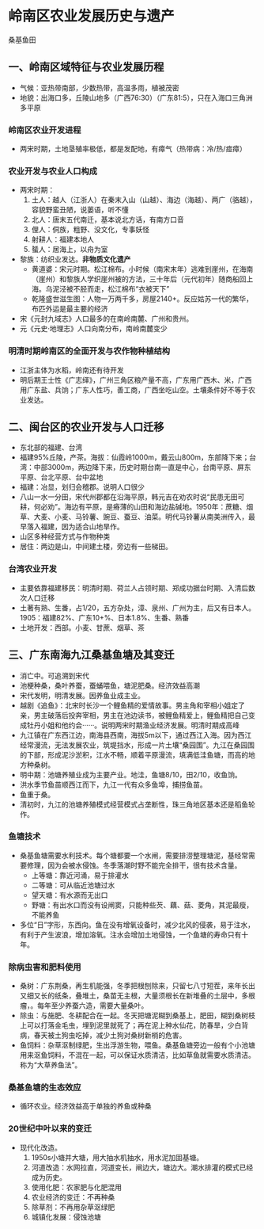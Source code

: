 # 岭南区农业发展历史与遗产
桑基鱼田
## 一、岭南区域特征与农业发展历程
- 气候：亚热带南部，少数热带，高温多雨，植被茂密
- 地貌：出海口多，丘陵山地多（广西76:30）（广东81:5），只在入海口三角洲多平原
### 岭南区农业开发进程
- 两宋时期，土地垦殖率极低，都是发配地，有瘴气（热带病：冷/热/痖瘴）
### 农业开发与农业人口构成
- 两宋时期：
    1. 土人：越人（江浙人）在秦末入山（山越）、海边（海越）、两广（骆越），容貌野蛮丑陋，说蒌语，听不懂
    2. 北人：唐末五代南迁，基本说北方话，有南方口音
    3. 俚人：侗族，粗野、没文化，专事妖怪
    4. 射耕人：福建本地人
    5. 蜑人：居海上，以舟为室
- 黎族：纺织业发达。**非物质文化遗产**
    - 黄道婆：宋元时期。松江棉布。小时候（南宋末年）逃难到崖州，在海南（崖州）和黎族人学织崖州被的方法，三十年后（元代初年）随商船回上海。乌泥泾被不胫而走，松江棉布“衣被天下”
    - 乾隆盛世滋生图：人物一万两千多，房屋2140+。反应姑苏一代的繁华，布匹外运是最主要的经济
- 宋《元封九域志》人口最多的在南岭南麓、广州和贵州。
- 元《元史·地理志》人口向南分布，南岭南麓变少
### 明清时期岭南区的全面开发与农作物种植结构
- 江浙主体为水稻，岭南还有待开发
- 明后期王士性《广志绎》，广州三角区粮产量不高，广东用广西木、米，广西用广东盐、兵饷；广东人性巧，善工商，广西坐吃山空。土壤条件好不等于农业发达。
## 二、闽台区的农业开发与人口迁移
- 东北部的福建、台湾
- 福建95%丘陵，产茶。海拔：仙霞岭1000m，戴云山800m，东部降下来；台湾：中部3000m，两边降下来，历史时期台南一直是中心，台南平原、屏东平原、台北平原、台中盆地
- 福建：冶显，划归会稽郡。说明人口很少
- 八山一水一分田，宋代州郡都在沿海平原，韩元吉在劝农时说“民患无田可耕，何必劝”。海边有平原，是瘠薄的山田和海边盐碱地。1950年：蔗糖、烟草、大麦、小麦、马铃薯、豌豆、蚕豆、油菜。明代马铃薯从南美洲传入，最早落入福建，因为适合山地旱作。
- 山区多种经营方式与作物种类
- 居住：两边是山，中间建土楼，旁边有一些梯田。
### 台湾农业开发
- 主要依靠福建移民：明清时期、荷兰人占领时期、郑成功据台时期、入清后数次人口迁移
- 土著有熟、生番，占1/20，五方杂处，漳、泉州、广州为主，后又有日本人。1905：福建82%、广东10+%、日本1.8%、生番、熟番
- 土地开发：西部。小麦、甘蔗、烟草、茶
## 三、广东南海九江桑基鱼塘及其变迁
- 消亡中。可追溯到宋代
- 池梗种桑，桑叶养蚕，蚕蛹喂鱼，塘泥肥桑。经济效益高潮
- 宋代发明，明清发展。因养鱼业成主业。
- 越剧《追鱼》：北宋时长沙一个鲤鱼精的爱情故事。男主角和宰相小姐定了亲，男主破落后投奔宰相，男主在池边读书，被鲤鱼精爱上，鲤鱼精把自己变成牡丹小姐和他约会······。说明两宋时期渔业经济发展。明清时期成高峰
- 九江镇在广东西江边，南海县西南，海拔5m以下，通过西江入海。因为西江经常漫流，无法发展农业，筑堤挡水，形成一片土壤“桑园围”。九江在桑园围的下部，形成泥沙淤积，江水不畅，顺着平原漫流，填满低洼鱼塘，而高的地方种桑树。
- 明中期：池塘养殖业成为主要产业。地洼，鱼塘8/10，田2/10，收鱼饷。
- 洪水季节鱼苗顺西江而下，九江一代有众多鱼埠，捕捞鱼苗。
- 鱼重于桑。
- 清初时，九江的池塘养殖模式经营模式占垄断性，珠三角地区基本还是稻鱼轮作。
### 鱼塘技术
- 桑基鱼塘需要水利技术。每个塘都要一个水闸，需要排涝整理塘泥，基经常需要修理，因为会被水侵蚀。冬季落潮时野不能完全排干，很有技术含量。
    - 上等塘：靠近河涌，易于排灌水
    - 二等塘：可从临近池塘过水
    - 望天塘：有水源而无出口
    - 野塘：有出水口而没有设闸窦，只能种些芡、藕、菇、菱角，其泥最瘦，不能养鱼
- 多位“日”字形，东西向。鱼在没有增氧设备时，减少北风的侵袭，易于注水，有利于产生波浪，增加溶氧。注水会增加土地侵蚀，一个鱼塘的寿命只有十年。
### 除病虫害和肥料使用
- 桑树：广东荆桑，再生机能强，冬季把根刨除来，只留七八寸短茬，来年长出又细又长的纸条，叠堆土，桑苗无主根，大量须根长在新堆叠的土层中，多根瘤，。每年至少养蚕六造，需要大量桑叶。
- 除虫：与施肥、冬耕配合在一起。冬天把塘泥糊到桑基上，肥田，糊到桑树枝上可以打落金毛虫，埋到泥里就死了；再在泥上种水仙花，防春旱，少白背病，春天被土狗虫吃掉，减少土狗对桑树新梢的危害。
- 鱼饲料：杂草沤制绿肥，生出浮游生物，喂鱼。桑基鱼塘旁边一般有个小池塘用来沤鱼饲料，不混在一起，可以保证水质清洁，比如草鱼就需要水质清洁。称为“大草养鱼法”。
### 桑基鱼塘的生态效应
- 循环农业。经济效益高于单独的养鱼或种桑
### 20世纪中叶以来的变迁
- 现代化改造。
    1. 1950s小塘并大塘，用大抽水机抽水，用水泥加固基塘。
    2. 河道改造：水网拉直，河道变长，闸边大，塘边大。潮水排灌的模式已经成为历史。
    3. 使用化肥：农家肥与化肥混用
    4. 农业经济的变迁：不再种桑
    5. 除草剂：不再用杂草沤绿肥
    6. 城镇化发展：侵蚀池塘